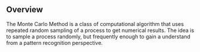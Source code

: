 ## Overview
The Monte Carlo Method is a class of computational algorithm that uses repeated random sampling of a process to get numerical results. The idea is to sample a process randomly, but frequently enough to gain a understand from a pattern recognition perspective. 

